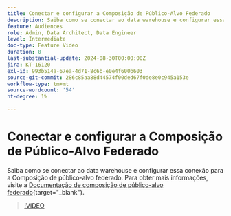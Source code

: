 ```yaml
---
title: Conectar e configurar a Composição de Público-Alvo Federado
description: Saiba como se conectar ao data warehouse e configurar essa conexão para a Composição de público-alvo federado.
feature: Audiences
role: Admin, Data Architect, Data Engineer
level: Intermediate
doc-type: Feature Video
duration: 0
last-substantial-update: 2024-08-30T00:00:00Z
jira: KT-16120
exl-id: 993b514a-67ea-4d71-8c6b-e0e4f600b603
source-git-commit: 286c85aa88d44574f00ded67f0de8e0c945a153e
workflow-type: tm+mt
source-wordcount: '54'
ht-degree: 1%

---
```


# Conectar e configurar a Composição de Público-Alvo Federado

Saiba como se conectar ao data warehouse e configurar essa conexão para a Composição de público-alvo federado. Para obter mais informações, visite a [Documentação de composição de público-alvo federado](https://experienceleague.adobe.com/pt-br/docs/federated-audience-composition/using/home){target="_blank"}.

>[!VIDEO](https://video.tv.adobe.com/v/3433246/?learn=on&enablevpops)
